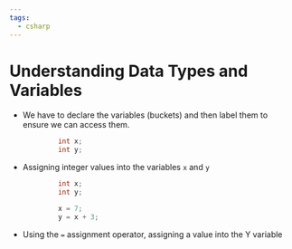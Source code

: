 ```yaml
---
tags:
  - csharp
---
```

# Understanding Data Types and Variables

* We have to declare the variables (buckets) and then label them to ensure we can access them.

```c#
            int x;
            int y;
```
* Assigning integer values into the variables `x` and `y`

```c#
            int x;
            int y;

            x = 7;
            y = x + 3;
```
* Using the `=` assignment operator, assigning a value into the Y variable



